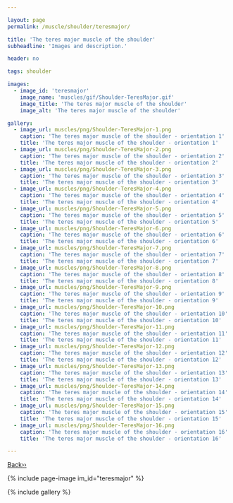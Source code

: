 ```yaml
---

layout: page
permalink: /muscle/shoulder/teresmajor/

title: 'The teres major muscle of the shoulder'
subheadline: 'Images and description.'

header: no

tags: shoulder

images:
  - image_id: 'teresmajor'
    image_name: 'muscles/gif/Shoulder-TeresMajor.gif'
    image_title: 'The teres major muscle of the shoulder'
    image_alt: 'The teres major muscle of the shoulder' 

gallery:
  - image_url: muscles/png/Shoulder-TeresMajor-1.png
    caption: 'The teres major muscle of the shoulder - orientation 1'
    title: 'The teres major muscle of the shoulder - orientation 1'
  - image_url: muscles/png/Shoulder-TeresMajor-2.png
    caption: 'The teres major muscle of the shoulder - orientation 2'
    title: 'The teres major muscle of the shoulder - orientation 2'
  - image_url: muscles/png/Shoulder-TeresMajor-3.png
    caption: 'The teres major muscle of the shoulder - orientation 3'
    title: 'The teres major muscle of the shoulder - orientation 3'
  - image_url: muscles/png/Shoulder-TeresMajor-4.png
    caption: 'The teres major muscle of the shoulder - orientation 4'
    title: 'The teres major muscle of the shoulder - orientation 4'
  - image_url: muscles/png/Shoulder-TeresMajor-5.png
    caption: 'The teres major muscle of the shoulder - orientation 5'
    title: 'The teres major muscle of the shoulder - orientation 5'
  - image_url: muscles/png/Shoulder-TeresMajor-6.png
    caption: 'The teres major muscle of the shoulder - orientation 6'
    title: 'The teres major muscle of the shoulder - orientation 6'
  - image_url: muscles/png/Shoulder-TeresMajor-7.png
    caption: 'The teres major muscle of the shoulder - orientation 7'
    title: 'The teres major muscle of the shoulder - orientation 7'
  - image_url: muscles/png/Shoulder-TeresMajor-8.png
    caption: 'The teres major muscle of the shoulder - orientation 8'
    title: 'The teres major muscle of the shoulder - orientation 8'
  - image_url: muscles/png/Shoulder-TeresMajor-9.png
    caption: 'The teres major muscle of the shoulder - orientation 9'
    title: 'The teres major muscle of the shoulder - orientation 9'
  - image_url: muscles/png/Shoulder-TeresMajor-10.png
    caption: 'The teres major muscle of the shoulder - orientation 10'
    title: 'The teres major muscle of the shoulder - orientation 10'
  - image_url: muscles/png/Shoulder-TeresMajor-11.png
    caption: 'The teres major muscle of the shoulder - orientation 11'
    title: 'The teres major muscle of the shoulder - orientation 11'
  - image_url: muscles/png/Shoulder-TeresMajor-12.png
    caption: 'The teres major muscle of the shoulder - orientation 12'
    title: 'The teres major muscle of the shoulder - orientation 12'
  - image_url: muscles/png/Shoulder-TeresMajor-13.png
    caption: 'The teres major muscle of the shoulder - orientation 13'
    title: 'The teres major muscle of the shoulder - orientation 13'
  - image_url: muscles/png/Shoulder-TeresMajor-14.png
    caption: 'The teres major muscle of the shoulder - orientation 14'
    title: 'The teres major muscle of the shoulder - orientation 14'
  - image_url: muscles/png/Shoulder-TeresMajor-15.png
    caption: 'The teres major muscle of the shoulder - orientation 15'
    title: 'The teres major muscle of the shoulder - orientation 15'
  - image_url: muscles/png/Shoulder-TeresMajor-16.png
    caption: 'The teres major muscle of the shoulder - orientation 16'
    title: 'The teres major muscle of the shoulder - orientation 16'

---
```


[Back››](/muscle/shoulder/)

{% include page-image im_id="teresmajor" %}

{% include gallery %}
